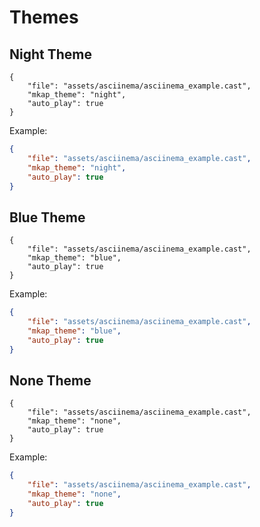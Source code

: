 # Themes

## Night Theme

```asciinema-player
{
    "file": "assets/asciinema/asciinema_example.cast",
    "mkap_theme": "night",
    "auto_play": true
}
```

Example:

```json
{
    "file": "assets/asciinema/asciinema_example.cast",
    "mkap_theme": "night",
    "auto_play": true
}
```

## Blue Theme

```asciinema-player
{
    "file": "assets/asciinema/asciinema_example.cast",
    "mkap_theme": "blue",
    "auto_play": true
}
```

Example:

```json
{
    "file": "assets/asciinema/asciinema_example.cast",
    "mkap_theme": "blue",
    "auto_play": true
}
```

## None Theme

```asciinema-player
{
    "file": "assets/asciinema/asciinema_example.cast",
    "mkap_theme": "none",
    "auto_play": true
}
```

Example:

```json
{
    "file": "assets/asciinema/asciinema_example.cast",
    "mkap_theme": "none",
    "auto_play": true
}
```
